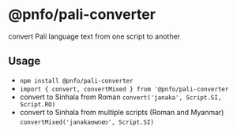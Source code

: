 # @pnfo/pali-converter
convert Pali language text from one script to another

## Usage
* `npm install @pnfo/pali-converter`
* `import { convert, convertMixed } from '@pnfo/pali-converter`
* convert to Sinhala from Roman `convert('janaka', Script.SI, Script.RO)`
* convert to Sinhala from multiple scripts (Roman and Myanmar) `convertMixed('janakaဗမာစာ', Script.SI)`
